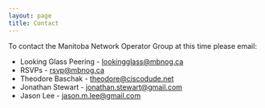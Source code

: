 ```yaml
---
layout: page
title: Contact
---
```


To contact the Manitoba Network Operator Group at this time please email:

- Looking Glass Peering - lookingglass@mbnog.ca
- RSVPs - rsvp@mbnog.ca
- Theodore Baschak - theodore@ciscodude.net
- Jonathan Stewart - jonathan.stewart@gmail.com
- Jason Lee - jason.m.lee@gmail.com

